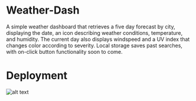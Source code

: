 # Weather-Dash
 
A simple weather dashboard that retrieves a five day forecast by city, displaying the date, an icon describing weather conditions, temperature, and humidity. The current day also displays windspeed and a UV index that changes color according to severity. Local storage saves past searches, with on-click button functionality soon to come.

# Deployment

![alt text](https://github.com/endlessashley/Weather-Dash/blob/main/weatherScreenshot.png?raw=true)
